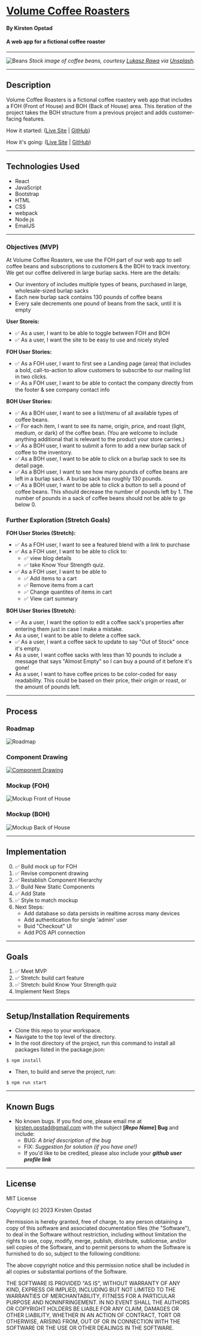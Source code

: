 # [Volume Coffee Roasters](https://kirstenopstad.github.io/volume-coffee-roasters)

#### By Kirsten Opstad

#### A web app for a fictional coffee roaster
***
<!-- #### [Check out the live site](https://kirstenopstad.github.io/local-business/)! -->
![Beans](./src/img/stock/beans_header.jpeg)
*Stock image of coffee beans, courtesy [Lukasz Rawa](https://unsplash.com/@lukasz_rawa) via [Unsplash](https://unsplash.com/).*
***

## Description

Volume Coffee Roasters is a fictional coffee roastery web app that includes a FOH (Front of House) and BOH (Back of House) area. This iteration of the project takes the BOH structure from a previous project and adds customer-facing features.

How it started: ([Live Site](https://kirstenopstad.github.io/local-business/) | [GitHub](https://github.com/kirstenopstad/local-business))

How it's going: ([Live Site](https://kirstenopstad.github.io/volume-coffee-roasters) | [GitHub](https://github.com/kirstenopstad/volume-coffee-roasters))

***
## Technologies Used

* React
* JavaScript
* Bootstrap
* HTML
* CSS
* webpack
* Node.js
* EmailJS

***

### Objectives (MVP)

At Volume Coffee Roasters, we use the FOH part of our web app to sell coffee beans and subscriptions to customers & the BOH to track inventory. We get our coffee delivered in large burlap sacks. Here are the details:

* Our inventory of includes multiple types of beans, purchased in large, wholesale-sized burlap sacks
* Each new burlap sack contains 130 pounds of coffee beans
* Every sale decrements one pound of beans from the sack, until it is empty

__User Storeis:__

* ✅ As a user, I want to be able to toggle between FOH and BOH
* ✅ As a user, I want the site to be easy to use and nicely styled

__FOH User Stories:__
* ✅ As a FOH user, I want to first see a Landing page (area) that includes a bold, call-to-action to allow customers to subscribe to our mailing list in two clicks.
* ✅ As a FOH user, I want to be able to contact the company directly from the footer & see company contact info

__BOH User Stories:__
* ✅ As a BOH user, I want to see a list/menu of all available types of coffee beans.
* ✅ For each item, I want to see its name, origin, price, and roast (light, medium, or dark) of the coffee bean. (You are welcome to include anything additional that is relevant to the product your store carries.)
* ✅ As a BOH user, I want to submit a form to add a new burlap sack of coffee to the inventory.
* ✅ As a BOH user, I want to be able to click on a burlap sack to see its detail page.
* ✅ As a BOH user, I want to see how many pounds of coffee beans are left in a burlap sack. A burlap sack has roughly 130 pounds.
* ✅ As a BOH user, I want to be able to click a button to sell a pound of coffee beans. This should decrease the number of pounds left by 1. The number of pounds in a sack of coffee beans should not be able to go below 0.

### __Further Exploration (Stretch Goals)__

__FOH User Stories (Stretch):__
* ✅ As a FOH user, I want to see a featured blend with a link to purchase 
* ✅ As a FOH user, I want to be able to click to:
    * ✅ view blog details
    * ✅ take Know Your Strength quiz.
* ✅ As a FOH user, I want to be able to 
  * ✅ Add items to a cart
  * ✅ Remove items from a cart
  * ✅ Change quantites of items in cart
  * ✅ View cart summary

__BOH User Stories (Stretch):__
* ✅ As a user, I want the option to edit a coffee sack's properties after entering them just in case I make a mistake.
* As a user, I want to be able to delete a coffee sack.
* ✅ As a user, I want a coffee sack to update to say "Out of Stock" once it's empty.
* As a user, I want coffee sacks with less than 10 pounds to include a message that says "Almost Empty" so I can buy a pound of it before it's gone!
* As a user, I want to have coffee prices to be color-coded for easy readability. This could be based on their price, their origin or roast, or the amount of pounds left.

***
## Process 

### Roadmap
![Roadmap](./src/img/roadmap.png)
### Component Drawing
[![Component Drawing](./src/img/component_diagram.png)](https://www.figma.com/file/9yZdrlZDInV6346toTdG2Z/CoffeeShop?node-id=0%3A1&t=SaS3WUYroyADmYHv-1)
### Mockup (FOH)
![Mockup Front of House](./src/img/mockup-foh.png)
### Mockup (BOH)
![Mockup Back of House](./src/img/mockup-boh.png)

***
## Implementation
0. ✅ Build mock up for FOH
1. ✅ Revise component drawing
2. ✅ Restablish Component Hierarchy
    <!-- * App.js
      * ✅ Header.js 
      * ✅ InventoryControl.js - displays either list, detail, add or edit
        * ✅ List.js – displays all items in inventory
        * ✅ Detail.js – displays details for single in inventory
        * ✅ Add.js – form to add new item to inventory
        * Strech Components
        * Edit.js – form to edit item in inventory -->
3. ✅ Build New Static Components
4. ✅ Add State
    <!-- * ✅ Local State to display either list, detail or add
    * ✅ Shared State to allow Create & Update Functionality -->
5. ✅ Style to match mockup
6. Next Steps: 
    * Add database so data persists in realtime across many devices
    * Add authentication for single 'admin' user
    * Buid "Checkout" UI 
    * Add POS API connection

***
## Goals
1. ✅ Meet MVP
2. ✅ Stretch: build cart feature
3. ✅ Stretch: build Know Your Strength quiz
4. Implement Next Steps

***
## Setup/Installation Requirements

* Clone this repo to your workspace.
* Navigate to the top level of the directory.
* In the root directory of the project, run this command to install all packages listed in the package.json:
```
$ npm install
```
* Then, to build and serve the project, run: 
```
$ npm run start
```
***
## Known Bugs

* No known bugs. If you find one, please email me at kirsten.opstad@gmail.com with the subject **[_Repo Name_] Bug** and include:
  * BUG: _A brief description of the bug_
  * FIX: _Suggestion for solution (if you have one!)_
  * If you'd like to be credited, please also include your **_github user profile link_**

***
## License

MIT License

Copyright (c) 2023 Kirsten Opstad

Permission is hereby granted, free of charge, to any person obtaining a copy of this software and associated documentation files (the "Software"), to deal in the Software without restriction, including without limitation the rights to use, copy, modify, merge, publish, distribute, sublicense, and/or sell copies of the Software, and to permit persons to whom the Software is furnished to do so, subject to the following conditions:

The above copyright notice and this permission notice shall be included in all copies or substantial portions of the Software.

THE SOFTWARE IS PROVIDED "AS IS", WITHOUT WARRANTY OF ANY KIND, EXPRESS OR IMPLIED, INCLUDING BUT NOT LIMITED TO THE WARRANTIES OF MERCHANTABILITY, FITNESS FOR A PARTICULAR PURPOSE AND NONINFRINGEMENT. IN NO EVENT SHALL THE AUTHORS OR COPYRIGHT HOLDERS BE LIABLE FOR ANY CLAIM, DAMAGES OR OTHER LIABILITY, WHETHER IN AN ACTION OF CONTRACT, TORT OR OTHERWISE, ARISING FROM, OUT OF OR IN CONNECTION WITH THE SOFTWARE OR THE USE OR OTHER DEALINGS IN THE SOFTWARE.
